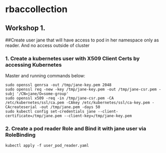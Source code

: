 # rbaccollection

## Workshop 1.

##Create user jane that will have access to pod in her namespace only as reader. And no access outside of cluster

### 1. Create a kubernetes user with X509 Client Certs by accessing Kubernetes
Master and running commands below:

```
sudo openssl genrsa -out /tmp/jane-key.pem 2048
sudo openssl req -new -key /tmp/jane-key.pem -out /tmp/jane-csr.pem -subj '/CN=jane/O=some-group' 
sudo openssl x509 -req -in /tmp/jane-csr.pem -CA /etc/kubernetes/ssl/ca.pem -CAkey /etc/kubernetes/ssl/ca-key.pem -CAcreateserial -out /tmp/jane.pem -days 50
sudo kubectl config set-credentials jane --client-certificate=/tmp/jane.pem --client-key=/tmp/jane-key.pem
```

### 2. Create a pod reader Role and Bind it with jane user via RoleBinding

```
kubectl apply -f user_pod_reader.yaml
```
